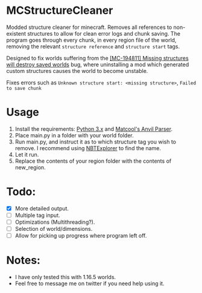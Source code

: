 # MCStructureCleaner

Modded structure cleaner for minecraft. Removes all references to non-existent structures to allow for clean error logs and chunk saving. The program goes through every chunk, in every region file of the world, removing the relevant `structure reference` and `structure start` tags.

Designed to fix worlds suffering from the [[MC-194811] Missing structures will destroy saved worlds](https://bugs.mojang.com/browse/MC-194811) bug, where uninstalling a mod which generated custom structures causes the world to become unstable.

Fixes errors such as `Unknown structure start: <missing structure>`, `Failed to save chunk`

# Usage

1. Install the requirements: [Python 3.x](https://www.python.org/) and [Matcool's Anvil Parser](https://github.com/matcool/anvil-parser).
2. Place main.py in a folder with your world folder.
3. Run main.py, and instruct it as to which structure tag you wish to remove. I recommend using [NBTExplorer](https://github.com/jaquadro/NBTExplorer) to find the name.
4. Let it run.
5. Replace the contents of your region folder with the contents of new_region.

# Todo:

- [x] More detailed output.
- [ ] Multiple tag input.
- [ ] Optimizations (Multithreading?).
- [ ] Selection of world/dimensions.
- [ ] Allow for picking up progress where program left off.

# Notes:

- I have only tested this with 1.16.5 worlds.
- Feel free to message me on twitter if you need help using it.
